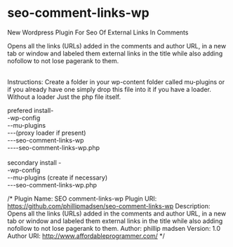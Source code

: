 # seo-comment-links-wp
New Wordpress Plugin For Seo Of External Links In Comments		<br>	

Opens all the links (URLs) added in the comments and author URL, in a new tab or window and labeled them external links in the title while also adding nofollow to not lose pagerank to them.<br>
<br>

Instructions: Create a folder in your wp-content folder called mu-plugins or if you already have one simply drop this file into it if you have a loader. <br>
Without a loader Just the php file itself. <br>

prefered install-<br>
-wp-config <br>
--mu-plugins<br>
---(proxy loader if present)<br>
---seo-comment-links-wp <br>
----seo-comment-links-wp.php<br>
<br>
secondary install -<br>
-wp-config<br>
--mu-plugins (create if necessary)<br>
---seo-comment-links-wp.php<br>


/*
Plugin Name: SEO comment-links-wp
Plugin URI: https://github.com/phillipmadsen/seo-comment-links-wp
Description: Opens all the links (URLs) added in the comments and author URL, in a new tab or window and labeled them external links in the title while also adding nofollow to not lose pagerank to them.
Author: phillip madsen
Version: 1.0
Author URI: http://www.affordableprogrammer.com/
*/
